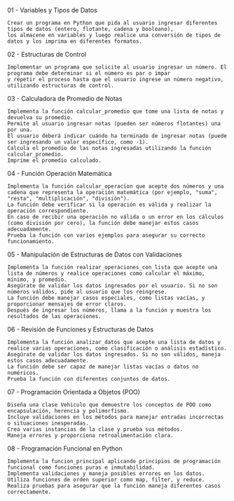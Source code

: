 01 - Variables y Tipos de Datos

    Crear un programa en Python que pida al usuario ingresar diferentes tipos de datos (entero, flotante, cadena y booleano), 
    los almacene en variables y luego realice una conversión de tipos de datos y los imprima en diferentes formatos.

02 - Estructuras de Control

    Implementar un programa que solicite al usuario ingresar un número. El programa debe determinar si el número es par o impar 
    y repetir el proceso hasta que el usuario ingrese un número negativo, utilizando estructuras de control.

03 - Calculadora de Promedio de Notas

    Implementa la función calcular_promedio que tome una lista de notas y devuelva su promedio.
    Permite al usuario ingresar notas (pueden ser números flotantes) una por una.
    El usuario deberá indicar cuándo ha terminado de ingresar notas (puede ser ingresando un valor específico, como -1).
    Calcula el promedio de las notas ingresadas utilizando la función calcular_promedio.
    Imprime el promedio calculado.

04 - Función Operación Matemática

    Implementa la función calcular_operacion que acepte dos números y una cadena que representa la operación matemática (por ejemplo, "suma", "resta", "multiplicación", "división").
    La función debe verificar si la operación es válida y realizar la operación correspondiente.
    En caso de recibir una operación no válida o un error en los cálculos (como división por cero), la función debe manejar estos casos adecuadamente.
    Prueba la función con varios ejemplos para asegurar su correcto funcionamiento.

05 - Manipulación de Estructuras de Datos con Validaciones

    Implementa la función realizar_operaciones_con_lista que acepte una lista de números y realice operaciones como calcular el máximo, mínimo, y promedio.
    Asegúrate de validar los datos ingresados por el usuario. Si no son números válidos, pide al usuario que los reingrese.
    La función debe manejar casos especiales, como listas vacías, y proporcionar mensajes de error claros.
    Después de ingresar los números, llama a la función y muestra los resultados de las operaciones.

06 - Revisión de Funciones y Estructuras de Datos

    Implementa la función analizar_datos que acepte una lista de datos y realice varias operaciones, como clasificación o análisis estadístico.
    Asegúrate de validar los datos ingresados. Si no son válidos, maneja estos casos adecuadamente.
    La función debe ser capaz de manejar listas vacías o datos no numéricos.
    Prueba la función con diferentes conjuntos de datos.

07 - Programación Orientada a Objetos (POO)

    Diseña una clase Vehiculo que demuestre los conceptos de POO como encapsulación, herencia y polimorfismo.
    Incluye validaciones en los métodos para manejar entradas incorrectas o situaciones inesperadas.
    Crea varias instancias de la clase y prueba sus métodos.
    Maneja errores y proporciona retroalimentación clara.

 08 - Programación Funcional en Python

    Implementa la funcion_principal aplicando principios de programación funcional como funciones puras e inmutabilidad.
    Implementa validaciones y maneja posibles errores en los datos.
    Utiliza funciones de orden superior como map, filter, y reduce.
    Realiza pruebas para asegurar que la función maneja diferentes casos correctamente.

